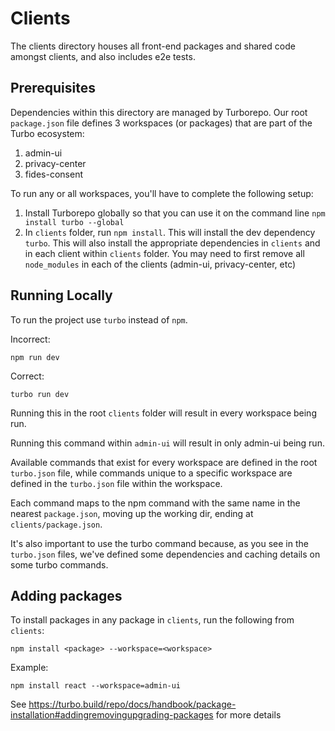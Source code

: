 # Clients

The clients directory houses all front-end packages and shared code amongst clients, and also includes e2e tests.

## Prerequisites

Dependencies within this directory are managed by Turborepo. Our root `package.json` file defines 3 workspaces (or packages) that are part of the Turbo ecosystem:
1. admin-ui
2. privacy-center
3. fides-consent

To run any or all workspaces, you'll have to complete the following setup: 

1. Install Turborepo globally so that you can use it on the command line `npm install turbo --global`
2. In `clients` folder, run `npm install`. This will install the dev dependency `turbo`. This will also install the appropriate dependencies in `clients` and in each client within `clients` folder. You may need to first remove all `node_modules` in each of the clients (admin-ui, privacy-center, etc)

## Running Locally

To run the project use `turbo` instead of `npm`. 

Incorrect:
```
npm run dev
```

Correct:
```
turbo run dev
```

Running this in the root `clients` folder will result in every workspace being run.

Running this command within `admin-ui` will result in only admin-ui being run.

Available commands that exist for every workspace are defined in the root `turbo.json` file, while commands unique to a specific workspace are defined in the `turbo.json` file within the workspace.

Each command maps to the npm command with the same name in the nearest `package.json`, moving up the working dir, ending at `clients/package.json`.

It's also important to use the turbo command because, as you see in the `turbo.json` files, we've defined some dependencies and caching details on some turbo commands. 



## Adding packages

To install packages in any package in `clients`, run the following from `clients`:
```
npm install <package> --workspace=<workspace>
```
Example:
```
npm install react --workspace=admin-ui
```
See https://turbo.build/repo/docs/handbook/package-installation#addingremovingupgrading-packages for more details